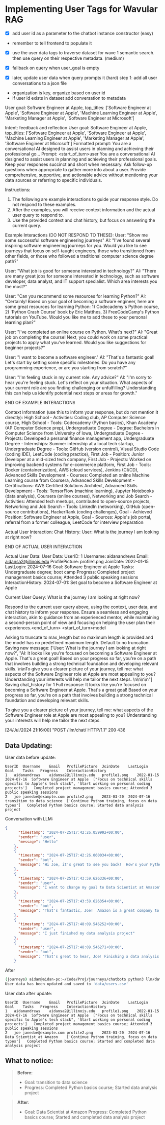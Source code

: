 # Implementing User Tags for Wavular RAG

- [x] add user id as a parameter to the chatbot instance constructor (easy)
- remember to tell frontend to populate it

- [x] use the user data tags to traverse dataset for wave 1 semantic search. then use query on their respective metadata. (medium)

- [x] fallback on query when user_goal is empty

- [x] later, update user data when query prompts it (hard)
step 1:
add all user conversations to a json file
- organization is key, organize based on user id
- if user id exists in dataset add conversation to metadata

User goal: Software Engineer at Apple, top_titles: ['Software Engineer at Apple', 'Software Engineer at Apple', 'Machine Learning Engineer at Apple', 'Marketing Manager at Apple', 'Software Engineer at Microsoft']

Intent: feedback and reflection
User goal: Software Engineer at Apple, top_titles: ['Software Engineer at Apple', 'Software Engineer at Apple', 'Machine Learning Engineer at Apple', 'Marketing Manager at Apple', 'Software Engineer at Microsoft']
Formatted prompt: You are a conversational AI designed to assist users in planning and achieving their professional go...
Prompt: <bos><start_of_turn>user
You are a conversational AI designed to assist users in planning and achieving their professional goals. Keep your responses succinct and short when necessary. Ask follow-up questions when appropriate to gather more info about a user. Provide comprehensive, supportive, and actionable advice without mentioning your data sources or referring to specific individuals.

Instructions:
1. The following are example interactions to guide your response style. Do not respond to these examples.
2. After the examples, you will receive context information and the actual user query to respond to.
3. Use the provided context and chat history, but focus on answering the current query.

Example Interactions (DO NOT RESPOND TO THESE):
User: "Show me some successful software engineering journeys"
AI: "I've found several inspiring software engineering journeys for you. Would you like to see journeys that focus on self-taught engineers, those who transitioned from other fields, or those who followed a traditional computer science degree path?"

User: "What job is good for someone interested in technology?"
AI: "There are many great jobs for someone interested in technology, such as software developer, data analyst, and IT support specialist. Which area interests you the most?"

User: "Can you recommend some resources for learning Python?"
AI: "Certainly! Based on your goal of becoming a software engineer, here are some great resources for learning Python: 1) Codecademy's Python course, 2) 'Python Crash Course' book by Eric Matthes, 3) FreeCodeCamp's Python tutorials on YouTube. Would you like me to add these to your personal learning plan?"

User: "I've completed an online course on Python. What's next?"
AI: "Great job on completing the course! Next, you could work on some practical projects to apply what you've learned. Would you like suggestions for beginner projects?"

User: "I want to become a software engineer."
AI: "That's a fantastic goal! Let's start by setting some specific milestones. Do you have any programming experience, or are you starting from scratch?"

User: "I'm feeling stuck in my current role. Any advice?"
AI: "I'm sorry to hear you're feeling stuck. Let's reflect on your situation. What aspects of your current role are you finding challenging or unfulfilling? Understanding this can help us identify potential next steps or areas for growth."

END OF EXAMPLE INTERACTIONS

Context Information (use this to inform your response, but do not mention it directly):
High School - Activities: Coding club, AP Computer Science course, High School - Tools: Codecademy (Python basics), Khan Academy (AP Computer Science prep), Undergraduate Degree - Degree: Bachelors in Computer Science from University of Iowa, Undergraduate Degree - Projects: Developed a personal finance management app, Undergraduate Degree - Internships: Summer internship at a local tech startup, Undergraduate Degree - Tools: GitHub (version control), Visual Studio Code (coding IDE), LeetCode (coding practice), First Job - Position: Junior Developer at a mid-sized tech company, First Job - Projects: Worked on improving backend systems for e-commerce platform, First Job - Tools: Docker (containerization), AWS (cloud services), Jenkins (CI/CD), Advanced Skills Development - Courses: Completed an online Machine Learning course from Coursera, Advanced Skills Development - Certifications: AWS Certified Solutions Architect, Advanced Skills Development - Tools: TensorFlow (machine learning), Jupyter Notebooks (data analysis), Coursera (online courses), Networking and Job Search - Activities: Attended tech meetups, contributed to open-source projects, Networking and Job Search - Tools: LinkedIn (networking), GitHub (open-source contributions), HackerRank (coding challenges), Goal - Achieved Position: Software Engineer at Apple, Goal - Sources: Apple's job portal, referral from a former colleague, LeetCode for interview preparation

Actual User Interaction:
Chat History:
User: What is the journey I am looking at right now?

END OF ACTUAL USER INTERACTION

Actual User Data:
User Data:
UserID: 1
Username: aidanandrews
Email: aidansa2@illinois.edu
ProfilePicture: profile1.png
JoinDate: 2022-01-15
LastLogin: 2024-07-16
Goal: Software Engineer at Apple
Tasks: Undergraduate degree; boot camp
Progress: Completed project management basics course; Attended 3 public speaking sessions
InteractionHistory: 2024-07-01: Set goal to become a Software Engineer at Apple

Current User Query: What is the journey I am looking at right now?

Respond to the current user query above, using the context, user data, and chat history to inform your response. Ensure a seamless and engaging interaction, akin to guidance from an experienced mentor, while maintaining a second-person point of view and focusing on helping the user plan their experiences.<end_of_turn>
<start_of_turn>model

Asking to truncate to max_length but no maximum length is provided and the model has no predefined maximum length. Default to no truncation.
Saving new message: ['User: What is the journey I am looking at right now?', "AI: It looks like you're focused on becoming a Software Engineer at Apple.  That's a great goal!  Based on your progress so far, you're on a path that involves  building a strong technical foundation and developing relevant skills.  \n\nTo give you a clearer picture of your journey, tell me: what aspects of the Software Engineer role at Apple are most appealing to you?  Understanding your interests will help me tailor the next steps. \n\n\n\n"]
Saving chat_history for 1
Full response: It looks like you're focused on becoming a Software Engineer at Apple.  That's a great goal!  Based on your progress so far, you're on a path that involves  building a strong technical foundation and developing relevant skills.  

To give you a clearer picture of your journey, tell me: what aspects of the Software Engineer role at Apple are most appealing to you?  Understanding your interests will help me tailor the next steps. 




[24/Jul/2024 21:16:00] "POST /llm/chat/ HTTP/1.1" 200 436

## Data Updating:
User data before update:
``` csv
UserID	Username	Email	ProfilePicture	JoinDate	LastLogin	Goal	Tasks	Progress	InteractionHistory
1	aidanandrews	aidansa2@illinois.edu	profile1.png	2022-01-15	2024-07-16	Software Engineer at Apple	["Focus on technical skills specific to Apple's tech stack", 'Start working on personal coding projects']	Completed project management basics course; Attended 3 public speaking sessions	
2	joe	janedoe@example.com	profile2.png	2023-03-20	2024-07-16	transition to data science	['Continue Python training, focus on data types']	Completed Python basics course; Started data analysis project	
```
Conversation with LLM:
``` json
{
      "timestamp": "2024-07-25T17:42:26.059992+00:00",
      "sender": "user",
      "message": "Hello"
    },
    {
      "timestamp": "2024-07-25T17:42:26.060034+00:00",
      "sender": "bot",
      "message": "Hi Joe, it's great to see you back!  How's your Python journey going so far?  Anything in particular you're finding challenging or exciting?  \n\n"
    },
    {
      "timestamp": "2024-07-25T17:43:59.626336+00:00",
      "sender": "user",
      "message": "I want to change my goal to Data Scientist at Amazon"
    },
    {
      "timestamp": "2024-07-25T17:43:59.626354+00:00",
      "sender": "bot",
      "message": "That's fantastic, Joe!  Amazon is a great company to aim for in data science.  To help me give you the best advice, tell me, what aspects of data science are you most interested in?  For example, are you drawn to machine learning, data visualization, or something else entirely? \n\n\n\n"
    },
    {
      "timestamp": "2024-07-25T17:48:09.546252+00:00",
      "sender": "user",
      "message": "I just finished my data analysis project"
    },
    {
      "timestamp": "2024-07-25T17:48:09.546271+00:00",
      "sender": "bot",
      "message": "That's great to hear, Joe! Finishing a data analysis project is a fantastic accomplishment.  Now that you have that under your belt, what are you most excited to explore next with Python?  Perhaps diving into data structures and algorithms, or maybe you're eager to start working with some real-world datasets?  Tell me more about what sparks your interest! \n\n\n\n"
    }
```
After 
``` bash
(journeys) aidan@aidan-pc:~/Code/Proj/journeys/chatbot$ python3 llm/data_update.py
User data has been updated and saved to 'data/users.csv'
```
User data after update:
``` csv
UserID	Username	Email	ProfilePicture	JoinDate	LastLogin	Goal	Tasks	Progress	InteractionHistory
1	aidanandrews	aidansa2@illinois.edu	profile1.png	2022-01-15	2024-07-16	Software Engineer at Apple	["Focus on technical skills specific to Apple's tech stack", 'Start working on personal coding projects']	Completed project management basics course; Attended 3 public speaking sessions	
2	joe	janedoe@example.com	profile2.png	2023-03-20	2024-07-16	Data Scientist at Amazon	['Continue Python training, focus on data types']	Completed Python basics course; Started and completed data analysis project	
```
## What to notice:
> **Before**:
> - Goal: transition to data science
> - Progress: Completed Python basics course; Started data analysis project

> **After**:
> - Goal: Data Scientist at Amazon
> Progress: Completed Python basics course; Started and completed data analysis project